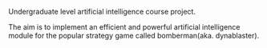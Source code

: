 Undergraduate level artificial intelligence course project.

The aim is to implement an efficient and powerful artificial intelligence module for the popular strategy game called bomberman(aka. dynablaster).